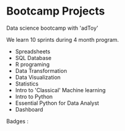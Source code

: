 # Bootcamp Projects
Data science bootcamp with 'adToy'

We learn 10 sprints during 4 month program.

- Spreadsheets
- SQL Database
- R programing
- Data Transformation
- Data Visualization
- Statistics
- Intro to 'Classical' Machine learning
- Intro to Python
- Essential Python for Data Analyst
- Dashboard


Badges : 
